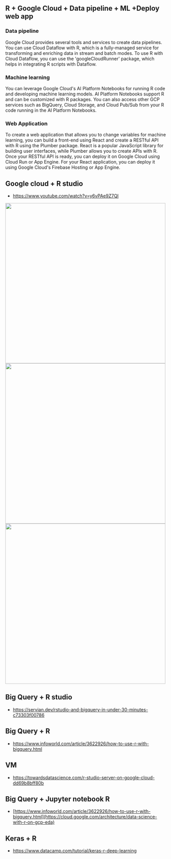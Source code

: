## R + Google Cloud + Data pipeline + ML +Deploy web app

### Data pipeline
Google Cloud provides several tools and services to create data pipelines. You can use Cloud Dataflow with R, which is a fully-managed service for transforming and enriching data in stream and batch modes. To use R with Cloud Dataflow, you can use the 'googleCloudRunner' package, which helps in integrating R scripts with Dataflow.

### Machine learning
You can leverage Google Cloud's AI Platform Notebooks for running R code and developing machine learning models. AI Platform Notebooks support R and can be customized with R packages. You can also access other GCP services such as BigQuery, Cloud Storage, and Cloud Pub/Sub from your R code running in the AI Platform Notebooks.

### Web Application
To create a web application that allows you to change variables for machine learning, you can build a front-end using React and create a RESTful API with R using the Plumber package. React is a popular JavaScript library for building user interfaces, while Plumber allows you to create APIs with R. Once your RESTful API is ready, you can deploy it on Google Cloud using Cloud Run or App Engine. For your React application, you can deploy it using Google Cloud's Firebase Hosting or App Engine.


## Google cloud + R studio
- https://www.youtube.com/watch?v=y6vPAe9Z7QI

<img src="https://user-images.githubusercontent.com/70645899/226013385-7e072ca2-edd0-4b0f-a4dc-3748d1d60e8a.png" width="500">
<img src="https://user-images.githubusercontent.com/70645899/226464679-1718143e-2848-4cca-9db0-38668e9a2824.png" width="500">
<img src="https://user-images.githubusercontent.com/70645899/226466571-e26d9030-dca3-4944-ba1c-276a0a4feaa4.png" width="500">

## Big Query + R studio
- https://servian.dev/rstudio-and-bigquery-in-under-30-minutes-c73303f00786

## Big Query + R
- https://www.infoworld.com/article/3622926/how-to-use-r-with-bigquery.html

## VM
- https://towardsdatascience.com/r-studio-server-on-google-cloud-dd69b8bff80b

## Big Query + Jupyter notebook R
- [https://www.infoworld.com/article/3622926/how-to-use-r-with-bigquery.html](https://cloud.google.com/architecture/data-science-with-r-on-gcp-eda)

## Keras + R
- https://www.datacamp.com/tutorial/keras-r-deep-learning

